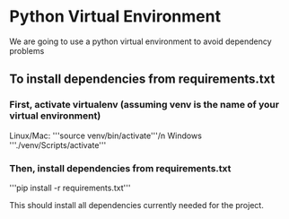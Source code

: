 # Python Virtual Environment
We are going to use a python virtual environment to avoid dependency problems
## To install dependencies from requirements.txt
### First, activate virtualenv (assuming venv is the name of your virtual environment) 
Linux/Mac: '''source venv/bin/activate'''/n
Windows '''./venv/Scripts/activate'''
### Then, install dependencies from requirements.txt
'''pip install -r requirements.txt'''

This should install all dependencies currently needed for the project.

